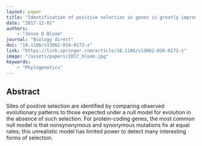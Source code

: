```yaml
---
layout: paper
title: "Identification of positive selection in genes is greatly improved by using experimentally informed site-specific models"
date: "2017-12-01"
authors: 
    - "Jesse D Bloom"
journal: "Biology direct"
doi: "10.1186/s13062-016-0172-z"
link: "https://link.springer.com/article/10.1186/s13062-016-0172-z"
image: "/assets/papers/2017_bloom.jpg"
keywords:
    - "Phylogenetics"
---
```


## Abstract

Sites of positive selection are identified by comparing observed evolutionary patterns to those expected under a null model for evolution in the absence of such selection. For protein-coding genes, the most common null model is that nonsynonymous and synonymous mutations fix at equal rates; this unrealistic model has limited power to detect many interesting forms of selection.
